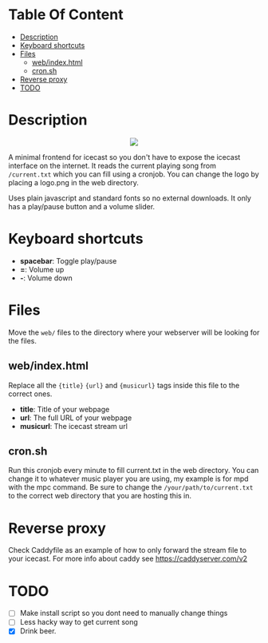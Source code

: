 # Table Of Content
- [Description](#description)
- [Keyboard shortcuts](#keyboard-shortcuts)
- [Files](#files)
  * [web/index.html](#web-indexhtml)
  * [cron.sh](#cronsh)
- [Reverse proxy](#reverse-proxy)
- [TODO](#todo)

# Description
<p align="center">
  <img src="https://i.postimg.cc/90Ndwsq9/screenshot.png" />
</p>

A minimal frontend for icecast so you don't have to expose the icecast interface on the internet.
It reads the current playing song from `/current.txt` which you can fill using a cronjob.
You can change the logo by placing a logo.png in the web directory.

Uses plain javascript and standard fonts so no external downloads.
It only has a play/pause button and a volume slider. 

# Keyboard shortcuts
- **spacebar**: Toggle play/pause
- **=**: Volume up
- **-**: Volume down

# Files
Move the `web/` files to the directory where your webserver will be looking for the files.

## web/index.html
Replace all the `{title}` `{url}` and `{musicurl}` tags inside this file to the correct ones.

- **title**: Title of your webpage
- **url**: The full URL of your webpage
- **musicurl**: The icecast stream url

## cron.sh
Run this cronjob every minute to fill current.txt in the web directory.
You can change it to whatever music player you are using, my example is for mpd with the mpc command.
Be sure to change the `/your/path/to/current.txt` to the correct web directory that you are hosting this in.

# Reverse proxy
Check Caddyfile as an example of how to only forward the stream file to your icecast.
For more info about caddy see https://caddyserver.com/v2


# TODO

- [ ] Make install script so you dont need to manually change things
- [ ] Less hacky way to get current song
- [X] Drink beer.

